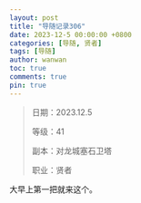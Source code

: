 ```yaml
---
layout: post
title: "导随记录306"
date: 2023-12-5 00:00:00 +0800
categories: [导随, 贤者]
tags: [导随]
author: wanwan
toc: true
comments: true
pin: true
---
```

> 日期：2023.12.5
>
> 等级：41
>
> 副本：对龙城塞石卫塔
>
> 职业：贤者

大早上第一把就来这个。